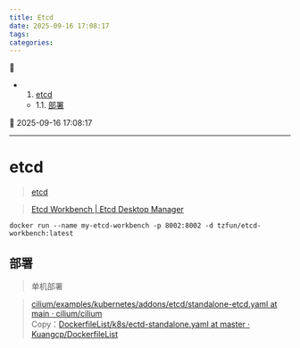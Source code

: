 ```yaml
---
title: Etcd
date: 2025-09-16 17:08:17
tags: 
categories: 
---
```



💠

- 1. [etcd](#etcd)
    - 1.1. [部署](#部署)

💠 2025-09-16 17:08:17
****************************************
# etcd
> [etcd](https://etcd.io/)  

> [Etcd Workbench | Etcd Desktop Manager](https://tzfun.github.io/etcd-workbench/)  

`docker run --name my-etcd-workbench -p 8002:8002 -d tzfun/etcd-workbench:latest`


## 部署
> 单机部署

> [cilium/examples/kubernetes/addons/etcd/standalone-etcd.yaml at main · cilium/cilium](https://github.com/cilium/cilium/blob/main/examples/kubernetes/addons/etcd/standalone-etcd.yaml)  
> Copy：[DockerfileList/k8s/ectd-standalone.yaml at master · Kuangcp/DockerfileList](https://github.com/Kuangcp/DockerfileList/blob/master/k8s/ectd-standalone.yaml)  


